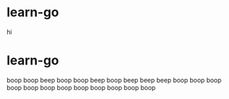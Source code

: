# learn-go
hi
# learn-go
boop
boop
beep
boop
boop
beep
boop
beep
beep
beep
boop boop
boop boop
boop boop
boop boop
boop boop
boop boop
